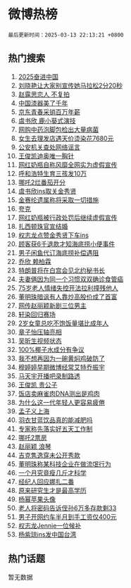# 微博热榜

`最后更新时间：2025-03-13 22:13:21 +0800`

## 热门搜索

1. [2025奋进中国](https://m.weibo.cn/search?containerid=100103type%3D1%26t%3D10%26q%3D%232025%E5%A5%8B%E8%BF%9B%E4%B8%AD%E5%9B%BD%23&stream_entry_id=51&isnewpage=1&extparam=seat%3D1%26stream_entry_id%3D51%26c_type%3D51%26filter_type%3Drealtimehot%26cate%3D10103%26pos%3D0%26q%3D%25232025%25E5%25A5%258B%25E8%25BF%259B%25E4%25B8%25AD%25E5%259B%25BD%2523%26dgr%3D0%26display_time%3D1741875200%26pre_seqid%3D17418752000950311750782)
1. [刘晓艳让大家别宣传她马拉松2分20秒](https://m.weibo.cn/search?containerid=100103type%3D1%26t%3D10%26q%3D%23%E5%88%98%E6%99%93%E8%89%B3%E8%AE%A9%E5%A4%A7%E5%AE%B6%E5%88%AB%E5%AE%A3%E4%BC%A0%E5%A5%B9%E9%A9%AC%E6%8B%89%E6%9D%BE2%E5%88%8620%E7%A7%92%23&stream_entry_id=31&isnewpage=1&extparam=seat%3D1%26stream_entry_id%3D31%26pos%3D0%26q%3D%2523%25E5%2588%2598%25E6%2599%2593%25E8%2589%25B3%25E8%25AE%25A9%25E5%25A4%25A7%25E5%25AE%25B6%25E5%2588%25AB%25E5%25AE%25A3%25E4%25BC%25A0%25E5%25A5%25B9%25E9%25A9%25AC%25E6%258B%2589%25E6%259D%25BE2%25E5%2588%258620%25E7%25A7%2592%2523%26dgr%3D0%26c_type%3D31%26realpos%3D1%26flag%3D1%26band_rank%3D1%26lcate%3D5001%26cate%3D5001%26filter_type%3Drealtimehot%26display_time%3D1741875200%26pre_seqid%3D17418752000950311750782)
1. [赵露思恋人 不复拍](https://m.weibo.cn/search?containerid=100103type%3D1%26t%3D10%26q%3D%E8%B5%B5%E9%9C%B2%E6%80%9D%E6%81%8B%E4%BA%BA+%E4%B8%8D%E5%A4%8D%E6%8B%8D&stream_entry_id=31&isnewpage=1&extparam=seat%3D1%26stream_entry_id%3D31%26pos%3D1%26q%3D%25E8%25B5%25B5%25E9%259C%25B2%25E6%2580%259D%25E6%2581%258B%25E4%25BA%25BA%2520%25E4%25B8%258D%25E5%25A4%258D%25E6%258B%258D%26dgr%3D0%26c_type%3D31%26realpos%3D2%26flag%3D2%26band_rank%3D2%26lcate%3D5001%26cate%3D5001%26filter_type%3Drealtimehot%26display_time%3D1741875200%26pre_seqid%3D17418752000950311750782)
1. [中国漆器美了千年](https://m.weibo.cn/search?containerid=100103type%3D1%26t%3D10%26q%3D%23%E4%B8%AD%E5%9B%BD%E6%BC%86%E5%99%A8%E7%BE%8E%E4%BA%86%E5%8D%83%E5%B9%B4%23&stream_entry_id=31&isnewpage=1&extparam=seat%3D1%26stream_entry_id%3D31%26pos%3D2%26q%3D%2523%25E4%25B8%25AD%25E5%259B%25BD%25E6%25BC%2586%25E5%2599%25A8%25E7%25BE%258E%25E4%25BA%2586%25E5%258D%2583%25E5%25B9%25B4%2523%26dgr%3D0%26c_type%3D31%26realpos%3D3%26flag%3D1%26band_rank%3D3%26lcate%3D5001%26cate%3D5001%26filter_type%3Drealtimehot%26display_time%3D1741875200%26pre_seqid%3D17418752000950311750782)
1. [京东青春采销百万年薪](https://m.weibo.cn/search?containerid=100103type%3D1%26t%3D10%26q%3D%23%E4%BA%AC%E4%B8%9C%E9%9D%92%E6%98%A5%E9%87%87%E9%94%80%E7%99%BE%E4%B8%87%E5%B9%B4%E8%96%AA%23&stream_entry_id=31&isnewpage=1&extparam=seat%3D1%26is_ad_pos%3D1%26pos%3D3%26q%3D%2523%25E4%25BA%25AC%25E4%25B8%259C%25E9%259D%2592%25E6%2598%25A5%25E9%2587%2587%25E9%2594%2580%25E7%2599%25BE%25E4%25B8%2587%25E5%25B9%25B4%25E8%2596%25AA%2523%26filter_type%3Drealtimehot%26stream_entry_id%3D31%26adid%3D278993%26c_type%3D31%26cate%3D5001%26band_rank%3D4%26dgr%3D0%26topic_ad%3D1%26lcate%3D5001%26display_time%3D1741875200%26pre_seqid%3D17418752000950311750782)
1. [虞书欣 鹿小葵式演技](https://m.weibo.cn/search?containerid=100103type%3D1%26t%3D10%26q%3D%E8%99%9E%E4%B9%A6%E6%AC%A3+%E9%B9%BF%E5%B0%8F%E8%91%B5%E5%BC%8F%E6%BC%94%E6%8A%80&stream_entry_id=31&isnewpage=1&extparam=seat%3D1%26stream_entry_id%3D31%26pos%3D4%26q%3D%25E8%2599%259E%25E4%25B9%25A6%25E6%25AC%25A3%2520%25E9%25B9%25BF%25E5%25B0%258F%25E8%2591%25B5%25E5%25BC%258F%25E6%25BC%2594%25E6%258A%2580%26dgr%3D0%26c_type%3D31%26realpos%3D4%26flag%3D2%26band_rank%3D4%26lcate%3D5001%26cate%3D5001%26filter_type%3Drealtimehot%26display_time%3D1741875200%26pre_seqid%3D17418752000950311750782)
1. [网购中药泡脚包检出大量病菌](https://m.weibo.cn/search?containerid=100103type%3D1%26t%3D10%26q%3D%23%E7%BD%91%E8%B4%AD%E4%B8%AD%E8%8D%AF%E6%B3%A1%E8%84%9A%E5%8C%85%E6%A3%80%E5%87%BA%E5%A4%A7%E9%87%8F%E7%97%85%E8%8F%8C%23&stream_entry_id=31&isnewpage=1&extparam=seat%3D1%26stream_entry_id%3D31%26pos%3D5%26q%3D%2523%25E7%25BD%2591%25E8%25B4%25AD%25E4%25B8%25AD%25E8%258D%25AF%25E6%25B3%25A1%25E8%2584%259A%25E5%258C%2585%25E6%25A3%2580%25E5%2587%25BA%25E5%25A4%25A7%25E9%2587%258F%25E7%2597%2585%25E8%258F%258C%2523%26dgr%3D0%26c_type%3D31%26realpos%3D5%26flag%3D0%26band_rank%3D5%26lcate%3D5001%26cate%3D5001%26filter_type%3Drealtimehot%26display_time%3D1741875200%26pre_seqid%3D17418752000950311750782)
1. [女生去理发店遇天价烫染花7680元](https://m.weibo.cn/search?containerid=100103type%3D1%26t%3D10%26q%3D%23%E5%A5%B3%E7%94%9F%E5%8E%BB%E7%90%86%E5%8F%91%E5%BA%97%E9%81%87%E5%A4%A9%E4%BB%B7%E7%83%AB%E6%9F%93%E8%8A%B17680%E5%85%83%23&stream_entry_id=31&isnewpage=1&extparam=seat%3D1%26stream_entry_id%3D31%26pos%3D6%26q%3D%2523%25E5%25A5%25B3%25E7%2594%259F%25E5%258E%25BB%25E7%2590%2586%25E5%258F%2591%25E5%25BA%2597%25E9%2581%2587%25E5%25A4%25A9%25E4%25BB%25B7%25E7%2583%25AB%25E6%259F%2593%25E8%258A%25B17680%25E5%2585%2583%2523%26dgr%3D0%26c_type%3D31%26realpos%3D6%26flag%3D1%26band_rank%3D6%26lcate%3D5001%26cate%3D5001%26filter_type%3Drealtimehot%26display_time%3D1741875200%26pre_seqid%3D17418752000950311750782)
1. [公安机关查处网络谣言](https://m.weibo.cn/search?containerid=100103type%3D1%26t%3D10%26q%3D%23%E5%85%AC%E5%AE%89%E6%9C%BA%E5%85%B3%E6%9F%A5%E5%A4%84%E7%BD%91%E7%BB%9C%E8%B0%A3%E8%A8%80%23&stream_entry_id=31&isnewpage=1&extparam=seat%3D1%26is_ad_pos%3D1%26pos%3D7%26q%3D%2523%25E5%2585%25AC%25E5%25AE%2589%25E6%259C%25BA%25E5%2585%25B3%25E6%259F%25A5%25E5%25A4%2584%25E7%25BD%2591%25E7%25BB%259C%25E8%25B0%25A3%25E8%25A8%2580%2523%26dgr%3D0%26adid%3D279039%26stream_entry_id%3D31%26lcate%3D5001%26band_rank%3D7%26cate%3D5001%26filter_type%3Drealtimehot%26c_type%3D31%26display_time%3D1741875200%26pre_seqid%3D17418752000950311750782)
1. [王俊凯迪奥唯一胸针](https://m.weibo.cn/search?containerid=100103type%3D1%26t%3D10%26q%3D%23%E7%8E%8B%E4%BF%8A%E5%87%AF%E8%BF%AA%E5%A5%A5%E5%94%AF%E4%B8%80%E8%83%B8%E9%92%88%23&stream_entry_id=31&isnewpage=1&extparam=seat%3D1%26stream_entry_id%3D31%26pos%3D8%26q%3D%2523%25E7%258E%258B%25E4%25BF%258A%25E5%2587%25AF%25E8%25BF%25AA%25E5%25A5%25A5%25E5%2594%25AF%25E4%25B8%2580%25E8%2583%25B8%25E9%2592%2588%2523%26dgr%3D0%26c_type%3D31%26realpos%3D7%26flag%3D0%26band_rank%3D7%26lcate%3D5001%26cate%3D5001%26filter_type%3Drealtimehot%26display_time%3D1741875200%26pre_seqid%3D17418752000950311750782)
1. [网红奶瓶自称风靡全网实为虚假宣传](https://m.weibo.cn/search?containerid=100103type%3D1%26t%3D10%26q%3D%23%E7%BD%91%E7%BA%A2%E5%A5%B6%E7%93%B6%E8%87%AA%E7%A7%B0%E9%A3%8E%E9%9D%A1%E5%85%A8%E7%BD%91%E5%AE%9E%E4%B8%BA%E8%99%9A%E5%81%87%E5%AE%A3%E4%BC%A0%23&stream_entry_id=31&isnewpage=1&extparam=seat%3D1%26stream_entry_id%3D31%26pos%3D9%26q%3D%2523%25E7%25BD%2591%25E7%25BA%25A2%25E5%25A5%25B6%25E7%2593%25B6%25E8%2587%25AA%25E7%25A7%25B0%25E9%25A3%258E%25E9%259D%25A1%25E5%2585%25A8%25E7%25BD%2591%25E5%25AE%259E%25E4%25B8%25BA%25E8%2599%259A%25E5%2581%2587%25E5%25AE%25A3%25E4%25BC%25A0%2523%26dgr%3D0%26c_type%3D31%26realpos%3D8%26flag%3D0%26band_rank%3D8%26lcate%3D5001%26cate%3D5001%26filter_type%3Drealtimehot%26display_time%3D1741875200%26pre_seqid%3D17418752000950311750782)
1. [呼和浩特生育三孩发10万](https://m.weibo.cn/search?containerid=100103type%3D1%26t%3D10%26q%3D%23%E5%91%BC%E5%92%8C%E6%B5%A9%E7%89%B9%E7%94%9F%E8%82%B2%E4%B8%89%E5%AD%A9%E5%8F%9110%E4%B8%87%23&stream_entry_id=31&isnewpage=1&extparam=seat%3D1%26stream_entry_id%3D31%26pos%3D10%26q%3D%2523%25E5%2591%25BC%25E5%2592%258C%25E6%25B5%25A9%25E7%2589%25B9%25E7%2594%259F%25E8%2582%25B2%25E4%25B8%2589%25E5%25AD%25A9%25E5%258F%259110%25E4%25B8%2587%2523%26dgr%3D0%26c_type%3D31%26realpos%3D9%26flag%3D0%26band_rank%3D9%26lcate%3D5001%26cate%3D5001%26filter_type%3Drealtimehot%26display_time%3D1741875200%26pre_seqid%3D17418752000950311750782)
1. [哪吒2烂番茄开分](https://m.weibo.cn/search?containerid=100103type%3D1%26t%3D10%26q%3D%23%E5%93%AA%E5%90%922%E7%83%82%E7%95%AA%E8%8C%84%E5%BC%80%E5%88%86%23&stream_entry_id=31&isnewpage=1&extparam=seat%3D1%26stream_entry_id%3D31%26pos%3D11%26q%3D%2523%25E5%2593%25AA%25E5%2590%25922%25E7%2583%2582%25E7%2595%25AA%25E8%258C%2584%25E5%25BC%2580%25E5%2588%2586%2523%26dgr%3D0%26c_type%3D31%26realpos%3D10%26flag%3D0%26band_rank%3D10%26lcate%3D5001%26cate%3D5001%26filter_type%3Drealtimehot%26display_time%3D1741875200%26pre_seqid%3D17418752000950311750782)
1. [虞书欣ins取关金秀贤](https://m.weibo.cn/search?containerid=100103type%3D1%26t%3D10%26q%3D%E8%99%9E%E4%B9%A6%E6%AC%A3ins%E5%8F%96%E5%85%B3%E9%87%91%E7%A7%80%E8%B4%A4&stream_entry_id=31&isnewpage=1&extparam=seat%3D1%26stream_entry_id%3D31%26pos%3D12%26q%3D%25E8%2599%259E%25E4%25B9%25A6%25E6%25AC%25A3ins%25E5%258F%2596%25E5%2585%25B3%25E9%2587%2591%25E7%25A7%2580%25E8%25B4%25A4%26dgr%3D0%26c_type%3D31%26realpos%3D11%26flag%3D2%26band_rank%3D11%26lcate%3D5001%26cate%3D5001%26filter_type%3Drealtimehot%26display_time%3D1741875200%26pre_seqid%3D17418752000950311750782)
1. [金赛纶遗属称将采取一切措施](https://m.weibo.cn/search?containerid=100103type%3D1%26t%3D10%26q%3D%23%E9%87%91%E8%B5%9B%E7%BA%B6%E9%81%97%E5%B1%9E%E7%A7%B0%E5%B0%86%E9%87%87%E5%8F%96%E4%B8%80%E5%88%87%E6%8E%AA%E6%96%BD%23&stream_entry_id=31&isnewpage=1&extparam=seat%3D1%26stream_entry_id%3D31%26pos%3D13%26q%3D%2523%25E9%2587%2591%25E8%25B5%259B%25E7%25BA%25B6%25E9%2581%2597%25E5%25B1%259E%25E7%25A7%25B0%25E5%25B0%2586%25E9%2587%2587%25E5%258F%2596%25E4%25B8%2580%25E5%2588%2587%25E6%258E%25AA%25E6%2596%25BD%2523%26dgr%3D0%26c_type%3D31%26realpos%3D12%26flag%3D1%26band_rank%3D12%26lcate%3D5001%26cate%3D5001%26filter_type%3Drealtimehot%26display_time%3D1741875200%26pre_seqid%3D17418752000950311750782)
1. [夸克](https://m.weibo.cn/search?containerid=100103type%3D1%26t%3D10%26q%3D%23%E5%A4%B8%E5%85%8B%23&stream_entry_id=31&isnewpage=1&extparam=seat%3D1%26stream_entry_id%3D31%26pos%3D14%26q%3D%2523%25E5%25A4%25B8%25E5%2585%258B%2523%26dgr%3D0%26realpos%3D13%26adid%3D279101%26lcate%3D5001%26flag%3D1%26band_rank%3D13%26cate%3D5001%26filter_type%3Drealtimehot%26c_type%3D31%26display_time%3D1741875200%26pre_seqid%3D17418752000950311750782)
1. [网红奶瓶被行政处罚后继续虚假宣传](https://m.weibo.cn/search?containerid=100103type%3D1%26t%3D10%26q%3D%23%E7%BD%91%E7%BA%A2%E5%A5%B6%E7%93%B6%E8%A2%AB%E8%A1%8C%E6%94%BF%E5%A4%84%E7%BD%9A%E5%90%8E%E7%BB%A7%E7%BB%AD%E8%99%9A%E5%81%87%E5%AE%A3%E4%BC%A0%23&stream_entry_id=31&isnewpage=1&extparam=seat%3D1%26stream_entry_id%3D31%26pos%3D15%26q%3D%2523%25E7%25BD%2591%25E7%25BA%25A2%25E5%25A5%25B6%25E7%2593%25B6%25E8%25A2%25AB%25E8%25A1%258C%25E6%2594%25BF%25E5%25A4%2584%25E7%25BD%259A%25E5%2590%258E%25E7%25BB%25A7%25E7%25BB%25AD%25E8%2599%259A%25E5%2581%2587%25E5%25AE%25A3%25E4%25BC%25A0%2523%26dgr%3D0%26c_type%3D31%26realpos%3D14%26flag%3D1%26band_rank%3D14%26lcate%3D5001%26cate%3D5001%26filter_type%3Drealtimehot%26display_time%3D1741875200%26pre_seqid%3D17418752000950311750782)
1. [扎西顿珠官宣结婚](https://m.weibo.cn/search?containerid=100103type%3D1%26t%3D10%26q%3D%23%E6%89%8E%E8%A5%BF%E9%A1%BF%E7%8F%A0%E5%AE%98%E5%AE%A3%E7%BB%93%E5%A9%9A%23&stream_entry_id=31&isnewpage=1&extparam=seat%3D1%26stream_entry_id%3D31%26pos%3D16%26q%3D%2523%25E6%2589%258E%25E8%25A5%25BF%25E9%25A1%25BF%25E7%258F%25A0%25E5%25AE%2598%25E5%25AE%25A3%25E7%25BB%2593%25E5%25A9%259A%2523%26dgr%3D0%26c_type%3D31%26realpos%3D15%26flag%3D1%26band_rank%3D15%26lcate%3D5001%26cate%3D5001%26filter_type%3Drealtimehot%26display_time%3D1741875200%26pre_seqid%3D17418752000950311750782)
1. [权志龙点赞金秀贤下车ins](https://m.weibo.cn/search?containerid=100103type%3D1%26t%3D10%26q%3D%23%E6%9D%83%E5%BF%97%E9%BE%99%E7%82%B9%E8%B5%9E%E9%87%91%E7%A7%80%E8%B4%A4%E4%B8%8B%E8%BD%A6ins%23&stream_entry_id=31&isnewpage=1&extparam=seat%3D1%26stream_entry_id%3D31%26pos%3D17%26q%3D%2523%25E6%259D%2583%25E5%25BF%2597%25E9%25BE%2599%25E7%2582%25B9%25E8%25B5%259E%25E9%2587%2591%25E7%25A7%2580%25E8%25B4%25A4%25E4%25B8%258B%25E8%25BD%25A6ins%2523%26dgr%3D0%26c_type%3D31%26realpos%3D16%26flag%3D2%26band_rank%3D16%26lcate%3D5001%26cate%3D5001%26filter_type%3Drealtimehot%26display_time%3D1741875200%26pre_seqid%3D17418752000950311750782)
1. [顾客获6千退款才知海底捞小便事件](https://m.weibo.cn/search?containerid=100103type%3D1%26t%3D10%26q%3D%23%E9%A1%BE%E5%AE%A2%E8%8E%B76%E5%8D%83%E9%80%80%E6%AC%BE%E6%89%8D%E7%9F%A5%E6%B5%B7%E5%BA%95%E6%8D%9E%E5%B0%8F%E4%BE%BF%E4%BA%8B%E4%BB%B6%23&stream_entry_id=31&isnewpage=1&extparam=seat%3D1%26stream_entry_id%3D31%26pos%3D18%26q%3D%2523%25E9%25A1%25BE%25E5%25AE%25A2%25E8%258E%25B76%25E5%258D%2583%25E9%2580%2580%25E6%25AC%25BE%25E6%2589%258D%25E7%259F%25A5%25E6%25B5%25B7%25E5%25BA%2595%25E6%258D%259E%25E5%25B0%258F%25E4%25BE%25BF%25E4%25BA%258B%25E4%25BB%25B6%2523%26dgr%3D0%26c_type%3D31%26realpos%3D17%26flag%3D0%26band_rank%3D17%26lcate%3D5001%26cate%3D5001%26filter_type%3Drealtimehot%26display_time%3D1741875200%26pre_seqid%3D17418752000950311750782)
1. [男子闲鱼代订海底捞补偿遇阻](https://m.weibo.cn/search?containerid=100103type%3D1%26t%3D10%26q%3D%23%E7%94%B7%E5%AD%90%E9%97%B2%E9%B1%BC%E4%BB%A3%E8%AE%A2%E6%B5%B7%E5%BA%95%E6%8D%9E%E8%A1%A5%E5%81%BF%E9%81%87%E9%98%BB%23&stream_entry_id=31&isnewpage=1&extparam=seat%3D1%26stream_entry_id%3D31%26pos%3D19%26q%3D%2523%25E7%2594%25B7%25E5%25AD%2590%25E9%2597%25B2%25E9%25B1%25BC%25E4%25BB%25A3%25E8%25AE%25A2%25E6%25B5%25B7%25E5%25BA%2595%25E6%258D%259E%25E8%25A1%25A5%25E5%2581%25BF%25E9%2581%2587%25E9%2598%25BB%2523%26dgr%3D0%26c_type%3D31%26realpos%3D18%26flag%3D0%26band_rank%3D18%26lcate%3D5001%26cate%3D5001%26filter_type%3Drealtimehot%26display_time%3D1741875200%26pre_seqid%3D17418752000950311750782)
1. [乔欣 赖柏霖](https://m.weibo.cn/search?containerid=100103type%3D1%26t%3D10%26q%3D%E4%B9%94%E6%AC%A3+%E8%B5%96%E6%9F%8F%E9%9C%96&stream_entry_id=31&isnewpage=1&extparam=seat%3D1%26stream_entry_id%3D31%26pos%3D20%26q%3D%25E4%25B9%2594%25E6%25AC%25A3%2520%25E8%25B5%2596%25E6%259F%258F%25E9%259C%2596%26dgr%3D0%26c_type%3D31%26realpos%3D19%26flag%3D0%26band_rank%3D19%26lcate%3D5001%26cate%3D5001%26filter_type%3Drealtimehot%26display_time%3D1741875200%26pre_seqid%3D17418752000950311750782)
1. [特朗普将在白宫会见北约秘书长](https://m.weibo.cn/search?containerid=100103type%3D1%26t%3D10%26q%3D%23%E7%89%B9%E6%9C%97%E6%99%AE%E5%B0%86%E5%9C%A8%E7%99%BD%E5%AE%AB%E4%BC%9A%E8%A7%81%E5%8C%97%E7%BA%A6%E7%A7%98%E4%B9%A6%E9%95%BF%23&stream_entry_id=31&isnewpage=1&extparam=seat%3D1%26stream_entry_id%3D31%26pos%3D21%26q%3D%2523%25E7%2589%25B9%25E6%259C%2597%25E6%2599%25AE%25E5%25B0%2586%25E5%259C%25A8%25E7%2599%25BD%25E5%25AE%25AB%25E4%25BC%259A%25E8%25A7%2581%25E5%258C%2597%25E7%25BA%25A6%25E7%25A7%2598%25E4%25B9%25A6%25E9%2595%25BF%2523%26dgr%3D0%26c_type%3D31%26realpos%3D20%26flag%3D1%26band_rank%3D20%26lcate%3D5001%26cate%3D5001%26filter_type%3Drealtimehot%26display_time%3D1741875200%26pre_seqid%3D17418752000950311750782)
1. [夫妻俩因为同一个习惯双双确诊食管癌](https://m.weibo.cn/search?containerid=100103type%3D1%26t%3D10%26q%3D%23%E5%A4%AB%E5%A6%BB%E4%BF%A9%E5%9B%A0%E4%B8%BA%E5%90%8C%E4%B8%80%E4%B8%AA%E4%B9%A0%E6%83%AF%E5%8F%8C%E5%8F%8C%E7%A1%AE%E8%AF%8A%E9%A3%9F%E7%AE%A1%E7%99%8C%23&stream_entry_id=31&isnewpage=1&extparam=seat%3D1%26stream_entry_id%3D31%26pos%3D22%26q%3D%2523%25E5%25A4%25AB%25E5%25A6%25BB%25E4%25BF%25A9%25E5%259B%25A0%25E4%25B8%25BA%25E5%2590%258C%25E4%25B8%2580%25E4%25B8%25AA%25E4%25B9%25A0%25E6%2583%25AF%25E5%258F%258C%25E5%258F%258C%25E7%25A1%25AE%25E8%25AF%258A%25E9%25A3%259F%25E7%25AE%25A1%25E7%2599%258C%2523%26dgr%3D0%26c_type%3D31%26realpos%3D21%26flag%3D1%26band_rank%3D21%26lcate%3D5001%26cate%3D5001%26filter_type%3Drealtimehot%26display_time%3D1741875200%26pre_seqid%3D17418752000950311750782)
1. [75岁老人情绪失控开法拉利撞残他人](https://m.weibo.cn/search?containerid=100103type%3D1%26t%3D10%26q%3D%2375%E5%B2%81%E8%80%81%E4%BA%BA%E6%83%85%E7%BB%AA%E5%A4%B1%E6%8E%A7%E5%BC%80%E6%B3%95%E6%8B%89%E5%88%A9%E6%92%9E%E6%AE%8B%E4%BB%96%E4%BA%BA%23&stream_entry_id=31&isnewpage=1&extparam=seat%3D1%26stream_entry_id%3D31%26pos%3D23%26q%3D%252375%25E5%25B2%2581%25E8%2580%2581%25E4%25BA%25BA%25E6%2583%2585%25E7%25BB%25AA%25E5%25A4%25B1%25E6%258E%25A7%25E5%25BC%2580%25E6%25B3%2595%25E6%258B%2589%25E5%2588%25A9%25E6%2592%259E%25E6%25AE%258B%25E4%25BB%2596%25E4%25BA%25BA%2523%26dgr%3D0%26c_type%3D31%26realpos%3D22%26flag%3D1%26band_rank%3D22%26lcate%3D5001%26cate%3D5001%26filter_type%3Drealtimehot%26display_time%3D1741875200%26pre_seqid%3D17418752000950311750782)
1. [董明珠暗讽有人靠炒高股价成了首富](https://m.weibo.cn/search?containerid=100103type%3D1%26t%3D10%26q%3D%23%E8%91%A3%E6%98%8E%E7%8F%A0%E6%9A%97%E8%AE%BD%E6%9C%89%E4%BA%BA%E9%9D%A0%E7%82%92%E9%AB%98%E8%82%A1%E4%BB%B7%E6%88%90%E4%BA%86%E9%A6%96%E5%AF%8C%23&stream_entry_id=31&isnewpage=1&extparam=seat%3D1%26stream_entry_id%3D31%26pos%3D24%26q%3D%2523%25E8%2591%25A3%25E6%2598%258E%25E7%258F%25A0%25E6%259A%2597%25E8%25AE%25BD%25E6%259C%2589%25E4%25BA%25BA%25E9%259D%25A0%25E7%2582%2592%25E9%25AB%2598%25E8%2582%25A1%25E4%25BB%25B7%25E6%2588%2590%25E4%25BA%2586%25E9%25A6%2596%25E5%25AF%258C%2523%26dgr%3D0%26c_type%3D31%26realpos%3D23%26flag%3D0%26band_rank%3D23%26lcate%3D5001%26cate%3D5001%26filter_type%3Drealtimehot%26display_time%3D1741875200%26pre_seqid%3D17418752000950311750782)
1. [网传赵丽颖新剧三位男主](https://m.weibo.cn/search?containerid=100103type%3D1%26t%3D10%26q%3D%23%E7%BD%91%E4%BC%A0%E8%B5%B5%E4%B8%BD%E9%A2%96%E6%96%B0%E5%89%A7%E4%B8%89%E4%BD%8D%E7%94%B7%E4%B8%BB%23&stream_entry_id=31&isnewpage=1&extparam=seat%3D1%26stream_entry_id%3D31%26pos%3D25%26q%3D%2523%25E7%25BD%2591%25E4%25BC%25A0%25E8%25B5%25B5%25E4%25B8%25BD%25E9%25A2%2596%25E6%2596%25B0%25E5%2589%25A7%25E4%25B8%2589%25E4%25BD%258D%25E7%2594%25B7%25E4%25B8%25BB%2523%26dgr%3D0%26c_type%3D31%26realpos%3D24%26flag%3D1%26band_rank%3D24%26lcate%3D5001%26cate%3D5001%26filter_type%3Drealtimehot%26display_time%3D1741875200%26pre_seqid%3D17418752000950311750782)
1. [轩染回归赛场](https://m.weibo.cn/search?containerid=100103type%3D1%26t%3D10%26q%3D%23%E8%BD%A9%E6%9F%93%E5%9B%9E%E5%BD%92%E8%B5%9B%E5%9C%BA%23&stream_entry_id=31&isnewpage=1&extparam=seat%3D1%26stream_entry_id%3D31%26pos%3D26%26q%3D%2523%25E8%25BD%25A9%25E6%259F%2593%25E5%259B%259E%25E5%25BD%2592%25E8%25B5%259B%25E5%259C%25BA%2523%26dgr%3D0%26c_type%3D31%26realpos%3D25%26flag%3D1%26band_rank%3D25%26lcate%3D5001%26cate%3D5001%26filter_type%3Drealtimehot%26display_time%3D1741875200%26pre_seqid%3D17418752000950311750782)
1. [2岁女童总吃不饱饭量堪比成年人](https://m.weibo.cn/search?containerid=100103type%3D1%26t%3D10%26q%3D%232%E5%B2%81%E5%A5%B3%E7%AB%A5%E6%80%BB%E5%90%83%E4%B8%8D%E9%A5%B1%E9%A5%AD%E9%87%8F%E5%A0%AA%E6%AF%94%E6%88%90%E5%B9%B4%E4%BA%BA%23&stream_entry_id=31&isnewpage=1&extparam=seat%3D1%26stream_entry_id%3D31%26pos%3D27%26q%3D%25232%25E5%25B2%2581%25E5%25A5%25B3%25E7%25AB%25A5%25E6%2580%25BB%25E5%2590%2583%25E4%25B8%258D%25E9%25A5%25B1%25E9%25A5%25AD%25E9%2587%258F%25E5%25A0%25AA%25E6%25AF%2594%25E6%2588%2590%25E5%25B9%25B4%25E4%25BA%25BA%2523%26dgr%3D0%26c_type%3D31%26realpos%3D26%26flag%3D0%26band_rank%3D26%26lcate%3D5001%26cate%3D5001%26filter_type%3Drealtimehot%26display_time%3D1741875200%26pre_seqid%3D17418752000950311750782)
1. [章子怡压轴亮相](https://m.weibo.cn/search?containerid=100103type%3D1%26t%3D10%26q%3D%23%E7%AB%A0%E5%AD%90%E6%80%A1%E5%8E%8B%E8%BD%B4%E4%BA%AE%E7%9B%B8%23&stream_entry_id=31&isnewpage=1&extparam=seat%3D1%26stream_entry_id%3D31%26pos%3D28%26q%3D%2523%25E7%25AB%25A0%25E5%25AD%2590%25E6%2580%25A1%25E5%258E%258B%25E8%25BD%25B4%25E4%25BA%25AE%25E7%259B%25B8%2523%26dgr%3D0%26c_type%3D31%26realpos%3D27%26flag%3D1%26band_rank%3D27%26lcate%3D5001%26cate%3D5001%26filter_type%3Drealtimehot%26display_time%3D1741875200%26pre_seqid%3D17418752000950311750782)
1. [吴昕生视频状态](https://m.weibo.cn/search?containerid=100103type%3D1%26t%3D10%26q%3D%E5%90%B4%E6%98%95%E7%94%9F%E8%A7%86%E9%A2%91%E7%8A%B6%E6%80%81&stream_entry_id=31&isnewpage=1&extparam=seat%3D1%26stream_entry_id%3D31%26pos%3D29%26q%3D%25E5%2590%25B4%25E6%2598%2595%25E7%2594%259F%25E8%25A7%2586%25E9%25A2%2591%25E7%258A%25B6%25E6%2580%2581%26dgr%3D0%26c_type%3D31%26realpos%3D28%26flag%3D1%26band_rank%3D28%26lcate%3D5001%26cate%3D5001%26filter_type%3Drealtimehot%26display_time%3D1741875200%26pre_seqid%3D17418752000950311750782)
1. [100%椰子水成分有争议](https://m.weibo.cn/search?containerid=100103type%3D1%26t%3D10%26q%3D%23100%25%E6%A4%B0%E5%AD%90%E6%B0%B4%E6%88%90%E5%88%86%E6%9C%89%E4%BA%89%E8%AE%AE%23&stream_entry_id=31&isnewpage=1&extparam=seat%3D1%26stream_entry_id%3D31%26pos%3D30%26q%3D%2523100%2525%25E6%25A4%25B0%25E5%25AD%2590%25E6%25B0%25B4%25E6%2588%2590%25E5%2588%2586%25E6%259C%2589%25E4%25BA%2589%25E8%25AE%25AE%2523%26dgr%3D0%26c_type%3D31%26realpos%3D29%26flag%3D0%26band_rank%3D29%26lcate%3D5001%26cate%3D5001%26filter_type%3Drealtimehot%26display_time%3D1741875200%26pre_seqid%3D17418752000950311750782)
1. [我不想再因为一碗黄焖鸡破防了](https://m.weibo.cn/search?containerid=100103type%3D1%26t%3D10%26q%3D%23%E6%88%91%E4%B8%8D%E6%83%B3%E5%86%8D%E5%9B%A0%E4%B8%BA%E4%B8%80%E7%A2%97%E9%BB%84%E7%84%96%E9%B8%A1%E7%A0%B4%E9%98%B2%E4%BA%86%23&stream_entry_id=31&isnewpage=1&extparam=seat%3D1%26stream_entry_id%3D31%26pos%3D31%26q%3D%2523%25E6%2588%2591%25E4%25B8%258D%25E6%2583%25B3%25E5%2586%258D%25E5%259B%25A0%25E4%25B8%25BA%25E4%25B8%2580%25E7%25A2%2597%25E9%25BB%2584%25E7%2584%2596%25E9%25B8%25A1%25E7%25A0%25B4%25E9%2598%25B2%25E4%25BA%2586%2523%26dgr%3D0%26c_type%3D31%26realpos%3D30%26flag%3D0%26band_rank%3D30%26lcate%3D5001%26cate%3D5001%26filter_type%3Drealtimehot%26display_time%3D1741875200%26pre_seqid%3D17418752000950311750782)
1. [穆婷婷早期微博经常艾特乔振宇](https://m.weibo.cn/search?containerid=100103type%3D1%26t%3D10%26q%3D%23%E7%A9%86%E5%A9%B7%E5%A9%B7%E6%97%A9%E6%9C%9F%E5%BE%AE%E5%8D%9A%E7%BB%8F%E5%B8%B8%E8%89%BE%E7%89%B9%E4%B9%94%E6%8C%AF%E5%AE%87%23&stream_entry_id=31&isnewpage=1&extparam=seat%3D1%26stream_entry_id%3D31%26pos%3D32%26q%3D%2523%25E7%25A9%2586%25E5%25A9%25B7%25E5%25A9%25B7%25E6%2597%25A9%25E6%259C%259F%25E5%25BE%25AE%25E5%258D%259A%25E7%25BB%258F%25E5%25B8%25B8%25E8%2589%25BE%25E7%2589%25B9%25E4%25B9%2594%25E6%258C%25AF%25E5%25AE%2587%2523%26dgr%3D0%26c_type%3D31%26realpos%3D31%26flag%3D0%26band_rank%3D31%26lcate%3D5001%26cate%3D5001%26filter_type%3Drealtimehot%26display_time%3D1741875200%26pre_seqid%3D17418752000950311750782)
1. [马天宇开播吧录制路透](https://m.weibo.cn/search?containerid=100103type%3D1%26t%3D10%26q%3D%E9%A9%AC%E5%A4%A9%E5%AE%87%E5%BC%80%E6%92%AD%E5%90%A7%E5%BD%95%E5%88%B6%E8%B7%AF%E9%80%8F&stream_entry_id=31&isnewpage=1&extparam=seat%3D1%26stream_entry_id%3D31%26pos%3D33%26q%3D%25E9%25A9%25AC%25E5%25A4%25A9%25E5%25AE%2587%25E5%25BC%2580%25E6%2592%25AD%25E5%2590%25A7%25E5%25BD%2595%25E5%2588%25B6%25E8%25B7%25AF%25E9%2580%258F%26dgr%3D0%26c_type%3D31%26realpos%3D32%26flag%3D1%26band_rank%3D32%26lcate%3D5001%26cate%3D5001%26filter_type%3Drealtimehot%26display_time%3D1741875200%26pre_seqid%3D17418752000950311750782)
1. [王俊凯 贵公子](https://m.weibo.cn/search?containerid=100103type%3D1%26t%3D10%26q%3D%E7%8E%8B%E4%BF%8A%E5%87%AF+%E8%B4%B5%E5%85%AC%E5%AD%90&stream_entry_id=31&isnewpage=1&extparam=seat%3D1%26stream_entry_id%3D31%26pos%3D34%26q%3D%25E7%258E%258B%25E4%25BF%258A%25E5%2587%25AF%2520%25E8%25B4%25B5%25E5%2585%25AC%25E5%25AD%2590%26dgr%3D0%26c_type%3D31%26realpos%3D33%26flag%3D1%26band_rank%3D33%26lcate%3D5001%26cate%3D5001%26filter_type%3Drealtimehot%26display_time%3D1741875200%26pre_seqid%3D17418752000950311750782)
1. [饭店卖麻雀肉DNA测出是鸡肉](https://m.weibo.cn/search?containerid=100103type%3D1%26t%3D10%26q%3D%23%E9%A5%AD%E5%BA%97%E5%8D%96%E9%BA%BB%E9%9B%80%E8%82%89DNA%E6%B5%8B%E5%87%BA%E6%98%AF%E9%B8%A1%E8%82%89%23&stream_entry_id=31&isnewpage=1&extparam=seat%3D1%26stream_entry_id%3D31%26pos%3D35%26q%3D%2523%25E9%25A5%25AD%25E5%25BA%2597%25E5%258D%2596%25E9%25BA%25BB%25E9%259B%2580%25E8%2582%2589DNA%25E6%25B5%258B%25E5%2587%25BA%25E6%2598%25AF%25E9%25B8%25A1%25E8%2582%2589%2523%26dgr%3D0%26c_type%3D31%26realpos%3D34%26flag%3D1%26band_rank%3D34%26lcate%3D5001%26cate%3D5001%26filter_type%3Drealtimehot%26display_time%3D1741875200%26pre_seqid%3D17418752000950311750782)
1. [为什么这一代年轻人更容易疲倦](https://m.weibo.cn/search?containerid=100103type%3D1%26t%3D10%26q%3D%E4%B8%BA%E4%BB%80%E4%B9%88%E8%BF%99%E4%B8%80%E4%BB%A3%E5%B9%B4%E8%BD%BB%E4%BA%BA%E6%9B%B4%E5%AE%B9%E6%98%93%E7%96%B2%E5%80%A6&stream_entry_id=31&isnewpage=1&extparam=seat%3D1%26stream_entry_id%3D31%26pos%3D36%26q%3D%25E4%25B8%25BA%25E4%25BB%2580%25E4%25B9%2588%25E8%25BF%2599%25E4%25B8%2580%25E4%25BB%25A3%25E5%25B9%25B4%25E8%25BD%25BB%25E4%25BA%25BA%25E6%259B%25B4%25E5%25AE%25B9%25E6%2598%2593%25E7%2596%25B2%25E5%2580%25A6%26dgr%3D0%26c_type%3D31%26realpos%3D35%26flag%3D1%26band_rank%3D35%26lcate%3D5001%26cate%3D5001%26filter_type%3Drealtimehot%26display_time%3D1741875200%26pre_seqid%3D17418752000950311750782)
1. [孟子义上海](https://m.weibo.cn/search?containerid=100103type%3D1%26t%3D10%26q%3D%E5%AD%9F%E5%AD%90%E4%B9%89%E4%B8%8A%E6%B5%B7&stream_entry_id=31&isnewpage=1&extparam=seat%3D1%26stream_entry_id%3D31%26pos%3D37%26q%3D%25E5%25AD%259F%25E5%25AD%2590%25E4%25B9%2589%25E4%25B8%258A%25E6%25B5%25B7%26dgr%3D0%26c_type%3D31%26realpos%3D36%26flag%3D1%26band_rank%3D36%26lcate%3D5001%26cate%3D5001%26filter_type%3Drealtimehot%26display_time%3D1741875200%26pre_seqid%3D17418752000950311750782)
1. [羽衣甘蓝饮品真的能减肥吗](https://m.weibo.cn/search?containerid=100103type%3D1%26t%3D10%26q%3D%23%E7%BE%BD%E8%A1%A3%E7%94%98%E8%93%9D%E9%A5%AE%E5%93%81%E7%9C%9F%E7%9A%84%E8%83%BD%E5%87%8F%E8%82%A5%E5%90%97%23&stream_entry_id=31&isnewpage=1&extparam=seat%3D1%26stream_entry_id%3D31%26pos%3D38%26q%3D%2523%25E7%25BE%25BD%25E8%25A1%25A3%25E7%2594%2598%25E8%2593%259D%25E9%25A5%25AE%25E5%2593%2581%25E7%259C%259F%25E7%259A%2584%25E8%2583%25BD%25E5%2587%258F%25E8%2582%25A5%25E5%2590%2597%2523%26dgr%3D0%26c_type%3D31%26realpos%3D37%26flag%3D0%26band_rank%3D37%26lcate%3D5001%26cate%3D5001%26filter_type%3Drealtimehot%26display_time%3D1741875200%26pre_seqid%3D17418752000950311750782)
1. [专家称先落实好五天工作制](https://m.weibo.cn/search?containerid=100103type%3D1%26t%3D10%26q%3D%23%E4%B8%93%E5%AE%B6%E7%A7%B0%E5%85%88%E8%90%BD%E5%AE%9E%E5%A5%BD%E4%BA%94%E5%A4%A9%E5%B7%A5%E4%BD%9C%E5%88%B6%23&stream_entry_id=31&isnewpage=1&extparam=seat%3D1%26stream_entry_id%3D31%26pos%3D39%26q%3D%2523%25E4%25B8%2593%25E5%25AE%25B6%25E7%25A7%25B0%25E5%2585%2588%25E8%2590%25BD%25E5%25AE%259E%25E5%25A5%25BD%25E4%25BA%2594%25E5%25A4%25A9%25E5%25B7%25A5%25E4%25BD%259C%25E5%2588%25B6%2523%26dgr%3D0%26c_type%3D31%26realpos%3D38%26flag%3D1%26band_rank%3D38%26lcate%3D5001%26cate%3D5001%26filter_type%3Drealtimehot%26display_time%3D1741875200%26pre_seqid%3D17418752000950311750782)
1. [哪吒2票房](https://m.weibo.cn/search?containerid=100103type%3D1%26t%3D10%26q%3D%23%E5%93%AA%E5%90%922%E7%A5%A8%E6%88%BF%23&stream_entry_id=31&isnewpage=1&extparam=seat%3D1%26stream_entry_id%3D31%26pos%3D40%26q%3D%2523%25E5%2593%25AA%25E5%2590%25922%25E7%25A5%25A8%25E6%2588%25BF%2523%26dgr%3D0%26c_type%3D31%26realpos%3D39%26flag%3D1%26band_rank%3D39%26lcate%3D5001%26cate%3D5001%26filter_type%3Drealtimehot%26display_time%3D1741875200%26pre_seqid%3D17418752000950311750782)
1. [赵丽颖 浪琴](https://m.weibo.cn/search?containerid=100103type%3D1%26t%3D10%26q%3D%E8%B5%B5%E4%B8%BD%E9%A2%96+%E6%B5%AA%E7%90%B4&stream_entry_id=31&isnewpage=1&extparam=seat%3D1%26stream_entry_id%3D31%26pos%3D41%26q%3D%25E8%25B5%25B5%25E4%25B8%25BD%25E9%25A2%2596%2520%25E6%25B5%25AA%25E7%2590%25B4%26dgr%3D0%26c_type%3D31%26realpos%3D40%26flag%3D0%26band_rank%3D40%26lcate%3D5001%26cate%3D5001%26filter_type%3Drealtimehot%26display_time%3D1741875200%26pre_seqid%3D17418752000950311750782)
1. [吉克隽逸穿未公开秀款](https://m.weibo.cn/search?containerid=100103type%3D1%26t%3D10%26q%3D%E5%90%89%E5%85%8B%E9%9A%BD%E9%80%B8%E7%A9%BF%E6%9C%AA%E5%85%AC%E5%BC%80%E7%A7%80%E6%AC%BE&stream_entry_id=31&isnewpage=1&extparam=seat%3D1%26stream_entry_id%3D31%26pos%3D42%26q%3D%25E5%2590%2589%25E5%2585%258B%25E9%259A%25BD%25E9%2580%25B8%25E7%25A9%25BF%25E6%259C%25AA%25E5%2585%25AC%25E5%25BC%2580%25E7%25A7%2580%25E6%25AC%25BE%26dgr%3D0%26c_type%3D31%26realpos%3D41%26flag%3D1%26band_rank%3D41%26lcate%3D5001%26cate%3D5001%26filter_type%3Drealtimehot%26display_time%3D1741875200%26pre_seqid%3D17418752000950311750782)
1. [董明珠称某科技企业在做流氓行为](https://m.weibo.cn/search?containerid=100103type%3D1%26t%3D10%26q%3D%23%E8%91%A3%E6%98%8E%E7%8F%A0%E7%A7%B0%E6%9F%90%E7%A7%91%E6%8A%80%E4%BC%81%E4%B8%9A%E5%9C%A8%E5%81%9A%E6%B5%81%E6%B0%93%E8%A1%8C%E4%B8%BA%23&stream_entry_id=31&isnewpage=1&extparam=seat%3D1%26stream_entry_id%3D31%26pos%3D43%26q%3D%2523%25E8%2591%25A3%25E6%2598%258E%25E7%258F%25A0%25E7%25A7%25B0%25E6%259F%2590%25E7%25A7%2591%25E6%258A%2580%25E4%25BC%2581%25E4%25B8%259A%25E5%259C%25A8%25E5%2581%259A%25E6%25B5%2581%25E6%25B0%2593%25E8%25A1%258C%25E4%25B8%25BA%2523%26dgr%3D0%26c_type%3D31%26realpos%3D42%26flag%3D1%26band_rank%3D42%26lcate%3D5001%26cate%3D5001%26filter_type%3Drealtimehot%26display_time%3D1741875200%26pre_seqid%3D17418752000950311750782)
1. [一个月究竟瘦几斤才科学](https://m.weibo.cn/search?containerid=100103type%3D1%26t%3D10%26q%3D%23%E4%B8%80%E4%B8%AA%E6%9C%88%E7%A9%B6%E7%AB%9F%E7%98%A6%E5%87%A0%E6%96%A4%E6%89%8D%E7%A7%91%E5%AD%A6%23&stream_entry_id=31&isnewpage=1&extparam=seat%3D1%26stream_entry_id%3D31%26pos%3D44%26q%3D%2523%25E4%25B8%2580%25E4%25B8%25AA%25E6%259C%2588%25E7%25A9%25B6%25E7%25AB%259F%25E7%2598%25A6%25E5%2587%25A0%25E6%2596%25A4%25E6%2589%258D%25E7%25A7%2591%25E5%25AD%25A6%2523%26dgr%3D0%26c_type%3D31%26realpos%3D43%26flag%3D1%26band_rank%3D43%26lcate%3D5001%26cate%3D5001%26filter_type%3Drealtimehot%26display_time%3D1741875200%26pre_seqid%3D17418752000950311750782)
1. [经纪人回应娜扎二番](https://m.weibo.cn/search?containerid=100103type%3D1%26t%3D10%26q%3D%23%E7%BB%8F%E7%BA%AA%E4%BA%BA%E5%9B%9E%E5%BA%94%E5%A8%9C%E6%89%8E%E4%BA%8C%E7%95%AA%23&stream_entry_id=31&isnewpage=1&extparam=seat%3D1%26stream_entry_id%3D31%26pos%3D45%26q%3D%2523%25E7%25BB%258F%25E7%25BA%25AA%25E4%25BA%25BA%25E5%259B%259E%25E5%25BA%2594%25E5%25A8%259C%25E6%2589%258E%25E4%25BA%258C%25E7%2595%25AA%2523%26dgr%3D0%26c_type%3D31%26realpos%3D44%26flag%3D0%26band_rank%3D44%26lcate%3D5001%26cate%3D5001%26filter_type%3Drealtimehot%26display_time%3D1741875200%26pre_seqid%3D17418752000950311750782)
1. [原来研究生才是最高学历](https://m.weibo.cn/search?containerid=100103type%3D1%26t%3D10%26q%3D%E5%8E%9F%E6%9D%A5%E7%A0%94%E7%A9%B6%E7%94%9F%E6%89%8D%E6%98%AF%E6%9C%80%E9%AB%98%E5%AD%A6%E5%8E%86&stream_entry_id=31&isnewpage=1&extparam=seat%3D1%26stream_entry_id%3D31%26pos%3D46%26q%3D%25E5%258E%259F%25E6%259D%25A5%25E7%25A0%2594%25E7%25A9%25B6%25E7%2594%259F%25E6%2589%258D%25E6%2598%25AF%25E6%259C%2580%25E9%25AB%2598%25E5%25AD%25A6%25E5%258E%2586%26dgr%3D0%26c_type%3D31%26realpos%3D45%26flag%3D0%26band_rank%3D45%26lcate%3D5001%26cate%3D5001%26filter_type%3Drealtimehot%26display_time%3D1741875200%26pre_seqid%3D17418752000950311750782)
1. [杨幂苹果头像](https://m.weibo.cn/search?containerid=100103type%3D1%26t%3D10%26q%3D%23%E6%9D%A8%E5%B9%82%E8%8B%B9%E6%9E%9C%E5%A4%B4%E5%83%8F%23&stream_entry_id=31&isnewpage=1&extparam=seat%3D1%26stream_entry_id%3D31%26pos%3D47%26q%3D%2523%25E6%259D%25A8%25E5%25B9%2582%25E8%258B%25B9%25E6%259E%259C%25E5%25A4%25B4%25E5%2583%258F%2523%26dgr%3D0%26c_type%3D31%26realpos%3D46%26flag%3D0%26band_rank%3D46%26lcate%3D5001%26cate%3D5001%26filter_type%3Drealtimehot%26display_time%3D1741875200%26pre_seqid%3D17418752000950311750782)
1. [老人将密码告诉侄孙6万多存款剩33](https://m.weibo.cn/search?containerid=100103type%3D1%26t%3D10%26q%3D%23%E8%80%81%E4%BA%BA%E5%B0%86%E5%AF%86%E7%A0%81%E5%91%8A%E8%AF%89%E4%BE%84%E5%AD%996%E4%B8%87%E5%A4%9A%E5%AD%98%E6%AC%BE%E5%89%A933%23&stream_entry_id=31&isnewpage=1&extparam=seat%3D1%26stream_entry_id%3D31%26pos%3D48%26q%3D%2523%25E8%2580%2581%25E4%25BA%25BA%25E5%25B0%2586%25E5%25AF%2586%25E7%25A0%2581%25E5%2591%258A%25E8%25AF%2589%25E4%25BE%2584%25E5%25AD%25996%25E4%25B8%2587%25E5%25A4%259A%25E5%25AD%2598%25E6%25AC%25BE%25E5%2589%25A933%2523%26dgr%3D0%26c_type%3D31%26realpos%3D47%26flag%3D0%26band_rank%3D47%26lcate%3D5001%26cate%3D5001%26filter_type%3Drealtimehot%26display_time%3D1741875200%26pre_seqid%3D17418752000950311750782)
1. [男子开网约车半月到手工资仅400元](https://m.weibo.cn/search?containerid=100103type%3D1%26t%3D10%26q%3D%E7%94%B7%E5%AD%90%E5%BC%80%E7%BD%91%E7%BA%A6%E8%BD%A6%E5%8D%8A%E6%9C%88%E5%88%B0%E6%89%8B%E5%B7%A5%E8%B5%84%E4%BB%85400%E5%85%83&stream_entry_id=31&isnewpage=1&extparam=seat%3D1%26stream_entry_id%3D31%26pos%3D49%26q%3D%25E7%2594%25B7%25E5%25AD%2590%25E5%25BC%2580%25E7%25BD%2591%25E7%25BA%25A6%25E8%25BD%25A6%25E5%258D%258A%25E6%259C%2588%25E5%2588%25B0%25E6%2589%258B%25E5%25B7%25A5%25E8%25B5%2584%25E4%25BB%2585400%25E5%2585%2583%26dgr%3D0%26c_type%3D31%26realpos%3D48%26flag%3D1%26band_rank%3D48%26lcate%3D5001%26cate%3D5001%26filter_type%3Drealtimehot%26display_time%3D1741875200%26pre_seqid%3D17418752000950311750782)
1. [权志龙Jennie一位候补](https://m.weibo.cn/search?containerid=100103type%3D1%26t%3D10%26q%3D%23%E6%9D%83%E5%BF%97%E9%BE%99Jennie%E4%B8%80%E4%BD%8D%E5%80%99%E8%A1%A5%23&stream_entry_id=31&isnewpage=1&extparam=seat%3D1%26stream_entry_id%3D31%26pos%3D50%26q%3D%2523%25E6%259D%2583%25E5%25BF%2597%25E9%25BE%2599Jennie%25E4%25B8%2580%25E4%25BD%258D%25E5%2580%2599%25E8%25A1%25A5%2523%26dgr%3D0%26c_type%3D31%26realpos%3D49%26flag%3D0%26band_rank%3D49%26lcate%3D5001%26cate%3D5001%26filter_type%3Drealtimehot%26display_time%3D1741875200%26pre_seqid%3D17418752000950311750782)
1. [杨紫琼ins发中国台湾](https://m.weibo.cn/search?containerid=100103type%3D1%26t%3D10%26q%3D%23%E6%9D%A8%E7%B4%AB%E7%90%BCins%E5%8F%91%E4%B8%AD%E5%9B%BD%E5%8F%B0%E6%B9%BE%23&stream_entry_id=31&isnewpage=1&extparam=seat%3D1%26stream_entry_id%3D31%26pos%3D51%26q%3D%2523%25E6%259D%25A8%25E7%25B4%25AB%25E7%2590%25BCins%25E5%258F%2591%25E4%25B8%25AD%25E5%259B%25BD%25E5%258F%25B0%25E6%25B9%25BE%2523%26dgr%3D0%26c_type%3D31%26realpos%3D50%26flag%3D0%26band_rank%3D50%26lcate%3D5001%26cate%3D5001%26filter_type%3Drealtimehot%26display_time%3D1741875200%26pre_seqid%3D17418752000950311750782)

## 热门话题

暂无数据
